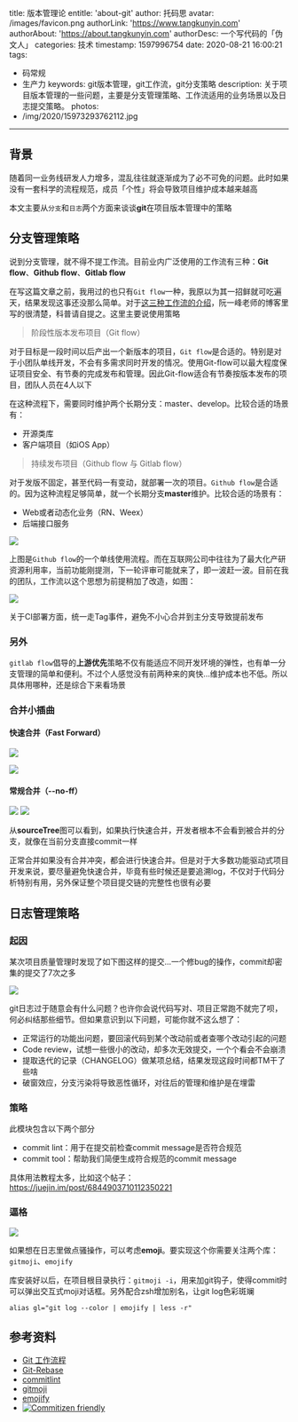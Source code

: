 title: 版本管理论
entitle: 'about-git'
author: 托码思
avatar: /images/favicon.png
authorLink: 'https://www.tangkunyin.com'
authorAbout: 'https://about.tangkunyin.com'
authorDesc: 一个写代码的「伪文人」
categories: 技术
timestamp: 1597996754
date: 2020-08-21 16:00:21
tags:
- 码常规
- 生产力
keywords: git版本管理，git工作流，git分支策略
description: 关于项目版本管理的一些问题，主要是分支管理策略、工作流适用的业务场景以及日志提交策略。
photos:
- /img/2020/15973293762112.jpg
---

## 背景

随着同一业务线研发人力增多，混乱往往就逐渐成为了必不可免的问题。此时如果没有一套科学的流程规范，成员「个性」将会导致项目维护成本越来越高

本文主要从`分支`和`日志`两个方面来谈谈**git**在项目版本管理中的策略

## 分支管理策略

说到分支管理，就不得不提工作流。目前业内广泛使用的工作流有三种：**Git flow**、**Github flow**、**Gitlab flow**

在写这篇文章之前，我用过的也只有`Git flow`一种，我原以为其一招鲜就可吃遍天，结果发现这事还没那么简单。对于[这三种工作流的介绍](http://www.ruanyifeng.com/blog/2015/12/git-workflow.html)，阮一峰老师的博客里写的很清楚，科普请自提之。这里主要说使用策略

> 阶段性版本发布项目（Git flow）

对于目标是一段时间以后产出一个新版本的项目，`Git flow`是合适的。特别是对于小团队单线开发，不会有多需求同时开发的情况。使用Git-flow可以最大程度保证项目安全、有节奏的完成发布和管理。因此Git-flow适合有节奏按版本发布的项目，团队人员在4人以下

在这种流程下，需要同时维护两个长期分支：master、develop。比较合适的场景有：

- 开源类库
- 客户端项目（如iOS App）


> 持续发布项目（Github flow 与 Gitlab flow）

对于发版不固定，甚至代码一有变动，就部署一次的项目。`Github flow`是合适的。因为这种流程足够简单，就一个长期分支**master**维护。比较合适的场景有：

- Web或者动态化业务（RN、Weex）
- 后端接口服务


![](/img/2020/15973293762112.jpg)

上图是`Github flow`的一个单线使用流程。而在互联网公司中往往为了最大化产研资源利用率，当前功能刚提测，下一轮评审可能就来了，即一波赶一波。目前在我的团队，工作流以这个思想为前提稍加了改造，如图：

![](/img/2020/15976778223233.jpg)

关于CI部署方面，统一走Tag事件，避免不小心合并到主分支导致提前发布

### 另外

`gitlab flow`倡导的**上游优先**策略不仅有能适应不同开发环境的弹性，也有单一分支管理的简单和便利。不过个人感觉没有前两种来的爽快...维护成本也不低。所以具体用哪种，还是综合下来看场景

### 合并小插曲

#### 快速合并（Fast Forward）

![](/img/2020/15972141617652.jpg)

![](/img/2020/15972143912031.jpg)

#### 常规合并（--no-ff）

![](/img/2020/15972145096579.jpg)
![](/img/2020/15972146124778.jpg)

从**sourceTree**图可以看到，如果执行快速合并，开发者根本不会看到被合并的分支，就像在当前分支直接commit一样

正常合并如果没有合并冲突，都会进行快速合并。但是对于大多数功能驱动式项目开发来说，要尽量避免快速合并，毕竟有些时候还是要追溯log，不仅对于代码分析特别有用，另外保证整个项目提交链的完整性也很有必要

## 日志管理策略

### 起因

某次项目质量管理时发现了如下图这样的提交...一个修bug的操作，commit却密集的提交了7次之多

![](/img/2020/15979060369139.jpg)

git日志过于随意会有什么问题？也许你会说代码写对、项目正常跑不就完了呗，何必纠结那些细节。但如果意识到以下问题，可能你就不这么想了：

- 正常运行的功能出问题，要回滚代码到某个改动前或者查哪个改动引起的问题
- Code review，试想一些很小的改动，却多次无效提交，一个个看会不会崩溃
- 提取迭代的记录（CHANGELOG）做某项总结，结果发现这段时间都TM干了些啥
- 破窗效应，分支污染将导致恶性循环，对往后的管理和维护是在埋雷

### 策略

此模块包含以下两个部分

- commit lint：用于在提交前检查commit message是否符合规范
- commit tool：帮助我们简便生成符合规范的commit message

具体用法教程太多，比如这个帖子：https://juejin.im/post/6844903710112350221

### 逼格

![](/img/2020/15979963651090.jpg)

如果想在日志里做点骚操作，可以考虑**emoji**。要实现这个你需要关注两个库：`gitmoji`、`emojify`

库安装好以后，在项目根目录执行：`gitmoji -i`，用来加git钩子，使得commit时可以弹出交互式moji对话框。另外配合zsh增加别名，让git log色彩斑斓

```
alias gl="git log --color | emojify | less -r"
```

## 参考资料

- [Git 工作流程](http://www.ruanyifeng.com/blog/2015/12/git-workflow.html)
- [Git-Rebase](http://jartto.wang/2018/12/11/git-rebase/)
- [commitlint](https://github.com/conventional-changelog/commitlint)
- [gitmoji](https://github.com/carloscuesta/gitmoji-cli)
- [emojify](https://github.com/mrowa44/emojify)
- [![Commitizen friendly](https://img.shields.io/badge/commitizen-friendly-brightgreen.svg)](http://commitizen.github.io/cz-cli/)

